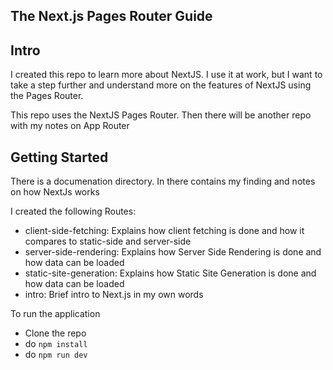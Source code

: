 ## The Next.js Pages Router Guide

## Intro

I created this repo to learn more about NextJS. I use it at work, but I want to take a step further and understand more on the features of NextJS using the Pages Router.

This repo uses the NextJS Pages Router. Then there will be another repo with my notes on App Router

## Getting Started

There is a documenation directory. In there contains my finding and notes on how NextJs works

I created the following Routes:

-   client-side-fetching: Explains how client fetching is done and how it compares to static-side and server-side
-   server-side-rendering: Explains how Server Side Rendering is done and how data can be loaded
-   static-site-generation: Explains how Static Site Generation is done and how data can be loaded
-   intro: Brief intro to Next.js in my own words

To run the application

-   Clone the repo
-   do `npm install`
-   do `npm run dev`
